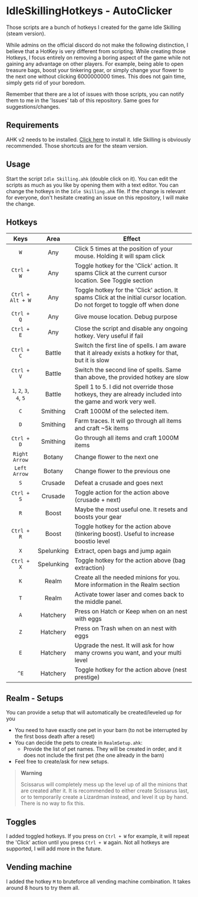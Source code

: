 # IdleSkillingHotkeys - AutoClicker

Those scripts are a bunch of hotkeys I created for the game Idle Skilling (steam version).

While admins on the official discord do not make the following distinction, I believe that
a HotKey is very different from scripting. While creating those Hotkeys, I focus entirely on removing
a boring aspect of the game while not gaining any advantage on other players.
For example, being able to open treasure bags, boost your tinkering gear, or simply change your flower to the next one
without clicking 6000000000 times. This does not gain time, simply gets rid of your boredom.

Remember that there are a lot of issues with those scripts, you can notify them to me in the 'Issues' tab of this repository.
Same goes for suggestions/changes.


## Requirements

AHK v2 needs to be installed. [Click here](https://www.autohotkey.com/v2/) to install it.
Idle Skilling is obviously recommended. Those shortcuts are for the steam version.

## Usage

Start the script ```Idle Skilling.ahk``` (double click on it).
You can edit the scripts as much as you like by opening them with a text editor.
You can change the hotkeys in the ```Idle Skilling.ahk``` file.
If the change is relevant for everyone, don't hesitate creating an issue on this repository, I will make the change.

## Hotkeys

|Keys|Area|Effect|
|:-----:|:---:|---|
|`W`|Any|Click 5 times at the position of your mouse. Holding it will spam click|
|`Ctrl + W`|Any|Toggle hotkey for the 'Click' action. It spams Click at the current cursor location. See Toggle section|
|`Ctrl + Alt + W`|Any|Toggle hotkey for the 'Click' action. It spams Click at the initial cursor location. Do not forget to toggle off when done|
|`Ctrl + Q`|Any|Give mouse location. Debug purpose|
|`Ctrl + E`|Any|Close the script and disable any ongoing hotkey. Very useful if fail|
|`Ctrl + C`|Battle|Switch the first line of spells. I am aware that it already exists a hotkey for that, but it is slow|
|`Ctrl + V`|Battle|Switch the second line of spells. Same than above, the provided hotkey are slow|
|`1`, `2`, `3`, `4`, `5`|Battle|Spell 1 to 5. I did not override those hotkeys, they are already included into the game and work very well.|
|`C`|Smithing|Craft 1000M of the selected item.|
|`D`|Smithing|Farm traces. It will go through all items and craft ~5k items|
|`Ctrl + D`|Smithing|Go through all items and craft 1000M items|
|`Right Arrow`|Botany|Change flower to the next one|
|`Left Arrow`|Botany|Change flower to the previous one|
|`S`|Crusade|Defeat a crusade and goes next|
|`Ctrl + S`|Crusade|Toggle action for the action above (crusade + next)|
|`R`|Boost|Maybe the most useful one. It resets and boosts your gear|
|`Ctrl + R`|Boost|Toggle hotkey for the action above (tinkering boost). Useful to increase boostio level|
|`X`|Spelunking|Extract, open bags and jump again|
|`Ctrl + X`|Spelunking|Toggle hotkey for the action above (bag extraction)|
|`K`|Realm|Create all the needed minions for you. More information in the Realm section|
|`T`|Realm|Activate tower laser and comes back to the middle panel.|
|`A`|Hatchery|Press on Hatch or Keep when on an nest with eggs|
|`Z`|Hatchery|Press on Trash when on an nest with eggs|
|`E`|Hatchery|Upgrade the nest. It will ask for how many crowns you want, and your multi level|
|`^E`|Hatchery|Toggle hotkey for the action above (nest prestige)|

## Realm - Setups

You can provide a setup that will automatically be created/leveled up for you
- You need to have exactly one pet in your barn (to not be interrupted by the first boss death after a reset)
- You can decide the pets to create in ```RealmSetup.ahk```:
  - Provide the list of pet names. They will be created in order, and it does not include the first pet (the one already in the barn)
- Feel free to create/ask for new setups.

> **Warning**
>
> Scissarus will completely mess up the level up of all the minions that are created after it. It is recommended to either
> create Scissarus last, or to temporarily create a Lizardman instead, and level it up by hand. There is no way to fix this.

## Toggles

I added toggled hotkeys. If you press on ```Ctrl + W``` for example, it will repeat the 'Click' action until you press ```Ctrl + W``` again.
Not all hotkeys are supported, I will add more in the future.

## Vending machine

I added the hotkey ```M``` to bruteforce all vending machine combination. It takes around 8 hours to try them all.

